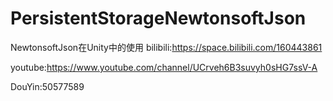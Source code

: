 # PersistentStorageNewtonsoftJson
NewtonsoftJson在Unity中的使用
bilibili:https://space.bilibili.com/160443861

youtube:https://www.youtube.com/channel/UCrveh6B3suvyh0sHG7ssV-A

DouYin:50577589
